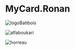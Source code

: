 # MyCard.Ronan

![logoBatibois](https://user-images.githubusercontent.com/78889189/107976949-a2bfa180-6fba-11eb-981e-54af645f16c2.JPG)



![alfaboukari](https://user-images.githubusercontent.com/78889189/107978188-a6ecbe80-6fbc-11eb-9a2f-0fc5d6b089b9.PNG)



![horreau](https://user-images.githubusercontent.com/78889189/107998077-98b29880-6fe4-11eb-9183-53c066910d6a.PNG)
